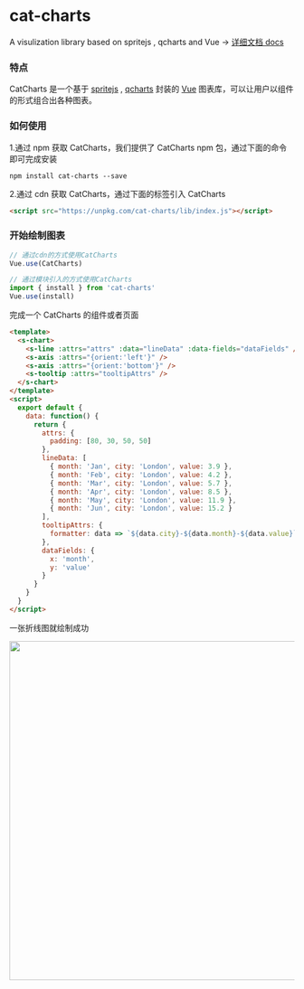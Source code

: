 # cat-charts

A visulization library based on spritejs , qcharts and Vue → <a href="https://www.spritejs.com/catcharts/">详细文档 docs </a>

### 特点

CatCharts 是一个基于 <a href="https://www.spritejs.com">spritejs</a> , <a href="https://www.npmjs.com/package/q-charts">qcharts</a> 封装的 <a href="https://vuejs.org/">Vue</a> 图表库，可以让用户以组件的形式组合出各种图表。

### 如何使用

1.通过 npm 获取 CatCharts，我们提供了 CatCharts npm 包，通过下面的命令即可完成安装

```shell
npm install cat-charts --save
```

2.通过 cdn 获取 CatCharts，通过下面的标签引入 CatCharts

```html
<script src="https://unpkg.com/cat-charts/lib/index.js"></script>
```

### 开始绘制图表

```javascript
// 通过cdn的方式使用CatCharts
Vue.use(CatCharts)

// 通过模块引入的方式使用CatCharts
import { install } from 'cat-charts'
Vue.use(install)
```

完成一个 CatCharts 的组件或者页面

```html
<template>
  <s-chart>
    <s-line :attrs="attrs" :data="lineData" :data-fields="dataFields" />
    <s-axis :attrs="{orient:'left'}" />
    <s-axis :attrs="{orient:'bottom'}" />
    <s-tooltip :attrs="tooltipAttrs" />
  </s-chart>
</template>
<script>
  export default {
    data: function() {
      return {
        attrs: {
          padding: [80, 30, 50, 50]
        },
        lineData: [
          { month: 'Jan', city: 'London', value: 3.9 },
          { month: 'Feb', city: 'London', value: 4.2 },
          { month: 'Mar', city: 'London', value: 5.7 },
          { month: 'Apr', city: 'London', value: 8.5 },
          { month: 'May', city: 'London', value: 11.9 },
          { month: 'Jun', city: 'London', value: 15.2 }
        ],
        tooltipAttrs: {
          formatter: data => `${data.city}-${data.month}-${data.value}`
        },
        dataFields: {
          x: 'month',
          y: 'value'
        }
      }
    }
  }
</script>
```

一张折线图就绘制成功

<img src="https://p5.ssl.qhimg.com/t0168ca8499a823f418.png" width="600">
